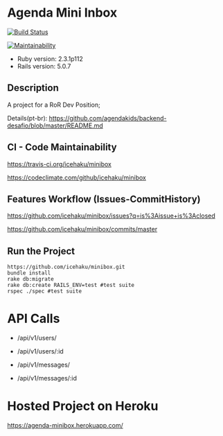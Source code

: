 # Agenda Mini Inbox

[![Build Status](https://travis-ci.org/icehaku/minibox.svg?branch=master)](https://travis-ci.org/icehaku/minibox)

[![Maintainability](https://api.codeclimate.com/v1/badges/a1545fefe2b08b0ec2c2/maintainability)](https://codeclimate.com/github/icehaku/minibox/maintainability)

* Ruby version: 2.3.1p112
* Rails version: 5.0.7

## Description

A project for a RoR Dev Position;

Details(pt-br):
https://github.com/agendakids/backend-desafio/blob/master/README.md

## CI - Code Maintainability
https://travis-ci.org/icehaku/minibox

https://codeclimate.com/github/icehaku/minibox

## Features Workflow (Issues-CommitHistory)
https://github.com/icehaku/minibox/issues?q=is%3Aissue+is%3Aclosed

https://github.com/icehaku/minibox/commits/master

## Run the Project

```console
https://github.com/icehaku/minibox.git
bundle install
rake db:migrate
rake db:create RAILS_ENV=test #test suite
rspec ./spec #test suite
```

# API Calls

* /api/v1/users/

* /api/v1/users/:id

* /api/v1/messages/

* /api/v1/messages/:id

# Hosted Project on Heroku

https://agenda-minibox.herokuapp.com/
